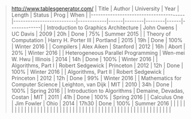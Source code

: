 
> http://www.tablesgenerator.com/
| Title                                 | Author                   | University | Year | Length | Status | Prog | When        |
|---------------------------------------|--------------------------|------------|------|--------|--------|------|-------------|
| Introduction to Graphics Architecture | John Owens               | UC Davis   | 2009 | 20h    | Done   | 75%  | Summer 2015 |
| Theory of Computation                 | Harry H. Porter III      | Portland   | 2015 | 19h    | Done   | 100% | Winter 2016 |
| Compilers                             | Alex Aiken               | Stanford   | 2012 | 16h    | Abort  | 20%  | Winter 2016 |
| Heterogeneous Parallel Programming    | Wen-mei W. Hwu           | Illinois   | 2014 | 14h    | Done   | 100% | Winter 2016 |
| Algorithms, Part I                    | Robert Sedgewick         | Princeton  | 2012 | 12h    | Done   | 100% | Winter 2016 |
| Algorithms, Part II                   | Robert Sedgewick         | Princeton  | 2012 | 12h    | Done   | 99%  | Winter 2016 |
| Mathematics for Computer Science      | Leighton, van Dijk       | MIT        | 2010 | 34h    | Done   | 100% | Spring 2016 |
| Introduction to Algorithms            | Demaine, Devadas, Costan | MIT        | 2011 | 41h    | Done   | 100% | Spring 2016 |
| Calculus One                          | Jim Fowler               | Ohio       | 2014 | 17h30  | Done   | 100% | Summer 2016 |
|                                       |                          |            |      |        |        |      |             |
|                                       |                          |            |      |        |        |      |             |
|                                       |                          |            |      |        |        |      |             |
|                                       |                          |            |      |        |        |      |             |
|                                       |                          |            |      |        |        |      |             |
|                                       |                          |            |      |        |        |      |             |
